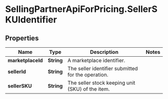 # SellingPartnerApiForPricing.SellerSKUIdentifier

## Properties
Name | Type | Description | Notes
------------ | ------------- | ------------- | -------------
**marketplaceId** | **String** | A marketplace identifier. | 
**sellerId** | **String** | The seller identifier submitted for the operation. | 
**sellerSKU** | **String** | The seller stock keeping unit (SKU) of the item. | 
